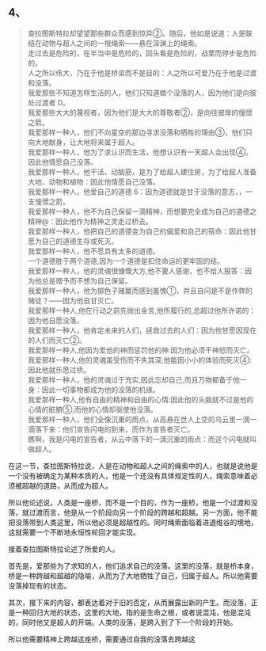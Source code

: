 <h2>4、</h2><blockquote data-pid="RRdfHBvc">查拉图斯特拉却望望那些群众而感到惊异②。随后，他如是说道：人是联结在动物与超人之间的一根绳索——悬在深渊上的绳索。<br>走过去是危险的，在半当中是危险的，回头看是危险的，战栗而停步是危险的。<br>人之所以伟大，乃在于他是桥梁而不是目的：人之所以可爱乃在于他是过渡和没落。<br>我爱那些不知道怎样生活的人，他们只知道做个没落的人，因为他们是向彼处过渡者 D。<br>我爱那些大大的蔑视者，因为他们是大大的尊敬者②，是向往彼岸的憧憬之箭。<br>我爱那样一种人，他们不向星空的那边寻求没落和牺牲的理由③，他们只向大地献身，让大地将来属于超人。<br>我爱那样一种人，他为了求认识而生活，他想认识有一天超人会出现④。因此他情愿自己没落。<br>我爱那样一种人，他干活、动脑筋，是为了给超人建住房，为了给超人准备大地、动物和植物：因此他情愿自己没落。<br>我爱那样一种人，他爱自己的道德 6：因为道德就是甘于没落的意志，，一支憧憬之箭。<br>我爱那样一种人，他不为自己保留一滴精神，而想要完全成为自己的道德之精神@：因此他作为精神之灵走过桥去。<br>我爱那样一种人，他把自己的道德变为自己的偏爱和自己的宿命：因此他甘愿为自己的道德生存或死灭。<br>我爱那样一种人，他不愿具有太多的道德。<br>一个道德胜于两个道德,因为一个道德是扣住命运的更牢固的结。<br>我爱那样一种人，他的灵魂很慷慨大方,他不要人感谢，也不给人报答：因为他总是赠予而不想为自己保留。<br>我爱那样一种人，他为掷色子赌赢而感到羞愧①，并且自问是不是作弊的赌徒？——因为他自甘灭亡。<br>我爱那样一种人,他在行动之前先抛出金言,他所履行的,总超过他所许诺的：因为他自愿没落。<br>我爱那样一种人，他肯定未来的人们，拯救过去的人们：因为他甘愿因现在的人们而灭亡②。<br>我爱那样一种人,他因为爱他的神而惩罚他的神:因为他必须干神怒而灭亡。<br>我爱那样一种人,他的灵魂虽受伤而不失其深,他能因小小的体验而死灭④:因此他就乐愿过桥。<br>我爱那样一种人，他的灵魂过于充实,因此忘却自己,而且万物都备于他一身：因此一切事物都成为他的没落的机缘。<br>我爱那样一种人,他有自由的精神和自由的心情:因此他的头脑就不过是他的心情的脏腑⑤,而他的心情却驱使他没落。<br>我爱那样一种人，他们全像沉重的雨点，从高悬在世人上空的乌云里一滴一滴落下来：他们宣告闪电的到来，而作为宣告者灭亡。<br>瞧啊，我是闪电的宣告者，从云中落下的一滴沉重的雨点：而这个闪电就叫做超人。</blockquote><p data-pid="8IGuhWEY">在这一节，查拉图斯特拉说，人是在动物和超人之间的绳索中的人，也就是说他是一个没有被确定为某种本质的人，他是一个还没有具体规定性的人，绳索意味着必须被超越的道路，从而成为超人。</p><p data-pid="0mK9Akpq">所以他论述说，人类是一座桥，而不是一个目的，作为一座桥，他是一个过渡和没落，就过渡而言，他是从一个阶段向另一个阶段的跨越和超越。另一方面，他不能把没落带到人类这里，所以他必须是超越性的。同时绳索面临着进退维谷的境地，这就需要一个不断地永恒性轮回才能实现。</p><p data-pid="P-2X_neH">接着查拉图斯特拉论述了所爱的人。</p><p data-pid="UToMqs6k">首先是，爱那些为了求知的人，他们追求自己的没落。这里的没落，就是桥本身，桥是一种跨越和超越的隐喻，从而为了大地牺牲了自己，归属于超人。所以他需要没落掉现有的状态。</p><p data-pid="UquO__5Z">其次，接下来的内容，都表达着对于旧的否定，从而展露出新的产生。而没落，正是一种回归大地的状态，这里的大地，指的是生命之根，或者说混沌，他是混沌的，同时他又是超人的开端。人类的没落，是跨入到了下一个阶段的开始。</p><p data-pid="RrSEqANw">所以他需要精神上跨越这座桥，需要通过自我的没落去跨越这</p><p></p><p></p><p></p><p></p><p></p><p></p><p></p><p></p><p></p><p></p><p></p><p></p><p></p><p></p><p></p><p></p><p></p><p></p><p></p>